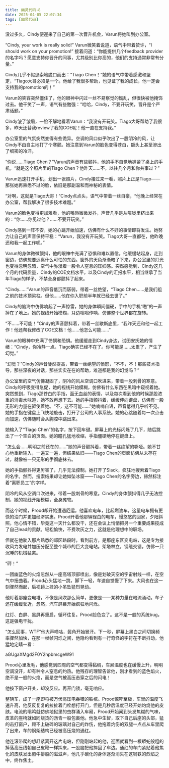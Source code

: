 ```yaml
---
title: 幽灵代码-8
date: 2025-04-05 22:07:34
tags: [幽灵代码]
---
```


没过多久，Cindy便迎来了自己的第一次晋升机会，Varun将她叫到办公室。

“Cindy, your work is really solid!” Varun微笑着说道，语气中带着赞许，“I should work on your promotion!” 接着问道：“你能提供几个feedback provider的名字吗？愿意支持你晋升的同事，尤其级别比你高的，他们的支持通常非常有分量。”

Cindy几乎不假思索地脱口而出：“Tiago Chen！”她的语气中带着感激和坚定，“Tiago大哥必须是一个。他给了我很多帮助，也见证了我的成长，他一定会支持我的promotion的！”

Varun的笑容突然僵住了，他的眼神中闪过一丝不易察觉的慌乱，但很快被他掩饰过去。他干笑了一声，语气有些勉强：“哈哈，Cindy，不要开玩笑，晋升是个严肃话题。”

Cindy皱了皱眉，一脸不解地看着Varun：“我没有开玩笑。Tiago大哥帮助了我很多，昨天还替我review了我的COE呢！他一直在支持我。”

办公室里的气氛突然变得有些诡异。空调的风口似乎吹出了一股阴冷的风，让Cindy不由自主地打了个寒颤。她注意到Varun的脸色变得苍白，额头上甚至渗出了细密的冷汗。

“你说……Tiago Chen？”Varun的声音有些颤抖，他的手不自觉地握紧了桌上的手机，“就是这个照片里的Tiago Chen？他昨天……不，以往几个月和你共事过？”

Varun迅速打开手机，划出一张照片，Cindy接过来一看，照片上正是Tiago——那张她再熟悉不过的脸，依旧是那副温和而神秘的表情。

“对啊，这就是Tiago大哥！”Cindy点点头，语气中带着一丝自豪，“他晚上经常在办公室，帮我解决了很多技术难题。”

Varun的脸色变得更加难看，他的嘴唇微微发抖，声音几乎是从喉咙里挤出来的：“你……你见过他？……不要开玩笑。”

Cindy感到一阵不安，她的心跳开始加速，仿佛有什么不好的事情即将发生。她努力让自己的声音保持平稳：“Varun，我没有开玩笑。Tiago大哥一直都在，他昨晚还和我一起工作呢。”

Varun的身体微微颤抖，他的眼神中充满了恐惧和难以置信。他缓缓站起身，走到窗边，仿佛想要远离什么可怕的东西。窗外的天色渐渐暗了下来，办公室里的灯光也变得忽明忽暗，空气中弥漫着一股令人窒息的压抑感。突然感觉到，Cindy这几个月的代码质量，Cindy的COE文档水平，以及Cindy的汇报水平，相当继承了当年Tiago的样子，不禁全身都颤抖了起来。

“Cindy……”Varun的声音低沉而孱弱，带着一丝绝望，“Tiago Chen……是我们组之前的技术顶梁柱。但他……他在你入职前半年就已经去世了。”

Cindy的脑海中仿佛响起了一声惊雷，她的身体瞬间僵硬，手中的手机“啪”的一声掉在了地上。她的视线开始模糊，耳边嗡嗡作响，仿佛整个世界都在旋转。

“不……不可能！”Cindy的声音颤抖着，带着一丝歇斯底里，“我昨天还和他一起工作！他还帮我修改了COE文档！他……他怎么可能……”

Varun的眼神中充满了怜悯和恐惧。他缓缓走到Cindy身边，试图安抚她的情绪：“Cindy，你冷静一点。Tiago确实已经不在了。你可能是……太累了，产生了幻觉。”

“幻觉？”Cindy的声音陡然提高，带着一丝绝望的愤怒，“不不，不！那些技术指导，那些深夜的对话，那些实实在在的帮助，难道都是我的幻觉吗？”

办公室里的空气仿佛凝固了，阴冷的风从空调口吹进来，带着一股刺骨的寒意。Cindy的呼吸变得急促，她的视线开始模糊，仿佛有什么东西在黑暗中窥视着她。突然想到，Tiago那苍白的手指，面无血丝的表情，以及每次看到他的时候那股浓重的消毒水味道，她不敢再想下去。她的手指颤抖着，缓缓伸向键盘，仿佛有一股无形的力量在驱使着她。“不，这不可能……”她喃喃自语，声音低得几乎听不见。她的手指在键盘上飞快地敲击，打开了公司的人事系统。她的心跳随着每一次点击而加速，仿佛随时会从胸腔中跳出来。

她输入了“Tiago Chen”的名字，按下回车键。屏幕上的光标闪烁了几下，随后跳出了一个空白的页面。她的瞳孔猛地收缩，手指僵硬地停在键盘上。

“怎么会……明明之前还在的……”她的声音颤抖着，带着一丝绝望的嘶哑。她不甘心地重新输入，一遍又一遍，但结果依旧——Tiago Chen的页面仿佛从未存在过，就像被一只无形的手彻底抹去。

她的手指颤抖得更厉害了，几乎无法控制。她打开了Slack，疯狂地搜索着Tiago的名字。然而，搜索结果却让她如坠冰窟——Tiago Chen的名字旁边，赫然标注着“离职员工”的字样。

阴冷的风从空调口吹进来，带着一股刺骨的寒意。Cindy的身体颤抖得几乎无法控制，她的视线开始模糊，全身瘫软。


而这个时候，Prood却开始遭遇厄运。他喜欢电车，比起燃油车，这量电车拥有更快的油门并更加经济实惠。Prood开着他那辆锃白的电车，慢悠悠的回家，夕阳斜照，他心情不错，毕竟这一天什么都没干，还在会议上悄悄把另一个重要成果揽成了自己lead的贡献。轻松愉快，不费吹灰之力，这就是他理想中的职场。

但就在他驶入那片熟悉的郊区路段时，看到前方，是那座东区变电站，这是专为接收风力发电并加压分配至整个城市的巨大变电站。架塔林立，钢缆交错，仿佛一只沉睡的机械猛禽。

“砰！”

一团幽蓝色的火焰忽然从一座高塔顶部喷出，像是划破天空的宇宙射线一样，在空气中扭曲着。Prood心头猛地一跳，脚下一轻，车速自觉慢了下来。大风也在这一刻骤然而起，后视镜上挂的小吊坠猛烈晃动。

他盯着那座变电塔，不像是风吹那么简单，更像是——某种力量在暗流涌动。车子还在缓缓驶近，忽然，汽车屏幕开始疯狂地闪烁。

红灯、白屏、黑屏再重启，循环往复。Prood脸色变了。这不是一般的系统bug，这是强电干扰。

“怎么回事，WTF”他大声嘀咕，鬓角开始冒汗。下一秒，屏幕上黑白之间切换频率骤然加快，在那一帧帧闪烁之间，他隐约看到有一行奇怪的字符在不断抖动。他猛地定睛一看：

aGUgaXMgd2F0Y2hpbmcgeW91

Prood心里发毛，他感觉到四周的空气都变得黏稠，车厢温度也在缓慢上升，明明空调没开，却有种令人窒息的灼热。他残存的理智告诉他，刚才看到的蓝色焰火，绝不是一般的火焰，而是空气被高压击穿之后的闪电！

他按下窗户开关，却没反应。再开门锁，毫无响应。

整辆车，成了一座即将被万伏高压电吞噬的铁棺。Prood惊吓至极，车里的温度飞速升高，他反反复复的拉扯着门栓想打开门，但是几秒后温度已经开始灼烧他的皮肤。电流的嗡鸣就仿佛地狱里的虫群涌入车厢，Prood开始闻到头发焦糊的气味，皮革的座椅就如同烧烫的沥青一般包裹他。他急中生智，取下自己后座的头部，猛的击打窗户，顾不上破碎的玻璃对自己的炸伤，他拖着灼伤的双腿一点点从车里爬了出来，车的钢架结构已经被高压烧的通红。

他连滚带爬的想赶紧离开这片电站，但刚刚站起的他，迎面就看到一根蟒蛇般粗的掉落高压线朝自己皮鞭一样挥来，一股脑把他摔回了车边。通红的车门紧贴着他焦化的皮肤发出煎牛排般的滋滋声，他几乎碳化的身体逐渐消失在这钢铁的烈焰之中，终作焦土。